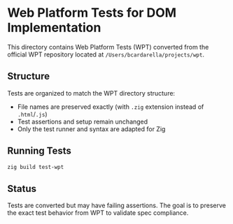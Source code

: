 # Web Platform Tests for DOM Implementation

This directory contains Web Platform Tests (WPT) converted from the official WPT repository located at `/Users/bcardarella/projects/wpt`.

## Structure

Tests are organized to match the WPT directory structure:
- File names are preserved exactly (with `.zig` extension instead of `.html`/`.js`)
- Test assertions and setup remain unchanged
- Only the test runner and syntax are adapted for Zig

## Running Tests

```bash
zig build test-wpt
```

## Status

Tests are converted but may have failing assertions. The goal is to preserve the exact test behavior from WPT to validate spec compliance.
